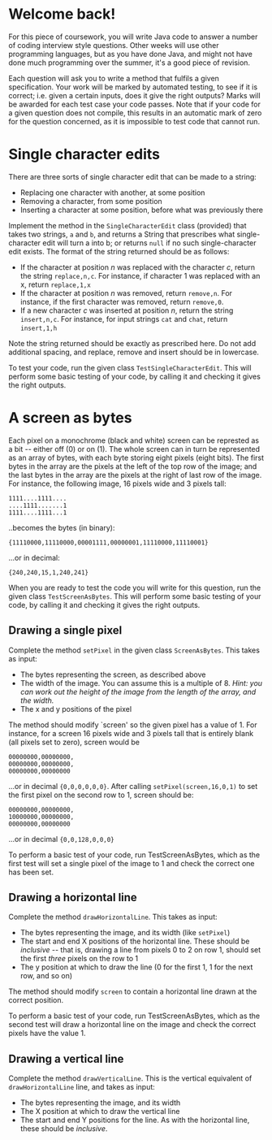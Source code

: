 # Welcome back!

For this piece of coursework, you will write Java code to answer a number of coding interview style questions.  Other weeks will use other programming languages, but as you have done Java, and might not have done much programming over the summer, it's a good piece of revision.

Each question will ask you to write a method that fulfils a given specification.  Your work will be marked by automated testing, to see if it is correct; i.e. given a certain inputs, does it give the right outputs?  Marks will be awarded for each test case your code passes.  Note that if your code for a given question does not compile, this results in an automatic mark of zero for the question concerned, as it is impossible to test code that cannot run.

# Single character edits

There are three sorts of single character edit that can be made to a string:

* Replacing one character with another, at some position
* Removing a character, from some position
* Inserting a character at some position, before what was previously there

Implement the method in the `SingleCharacterEdit` class (provided) that takes two strings, `a` and `b`, and returns a String that prescribes what single-character edit will turn a into b; or returns `null` if no such single-character edit exists.  The format of the string returned should be as follows:

* If the character at position *n* was replaced with the character *c*, return the string `replace,n,c`.  For instance, if character 1 was replaced with an x, return `replace,1,x`
* If the character at position *n* was removed, return `remove,n`.  For instance, if the first character was removed, return `remove,0`.
* If a new character *c* was inserted at position *n*, return the string `insert,n,c`.  For instance, for input strings `cat` and `chat`, return `insert,1,h`

Note the string returned should be exactly as prescribed here.  Do not add additional spacing, and replace, remove and insert should be in lowercase.

To test your code, run the given class `TestSingleCharacterEdit`.  This will perform some basic testing of your code, by calling it and checking it gives the right outputs.



# A screen as bytes

Each pixel on a monochrome (black and white) screen can be represted as a bit -- either off (0) or on (1).  The whole screen can in turn be represented as an array of bytes, with each byte storing eight pixels (eight bits).  The first bytes in the array are the pixels at the left of the top row of the image; and the last bytes in the array are the pixels at the right of last row of the image.  For instance, the following image, 16 pixels wide and 3 pixels tall:

`1111....1111....`  
`....1111.......1`  
`1111....1111...1`  

..becomes the bytes (in binary):

`{11110000,11110000,00001111,00000001,11110000,11110001}`

...or in decimal:

`{240,240,15,1,240,241}`

When you are ready to test the code you will write for this question, run the given class `TestScreenAsBytes`.  This will perform some basic testing of your code, by calling it and checking it gives the right outputs.


## Drawing a single pixel

Complete the method `setPixel` in the given class `ScreenAsBytes`.  This takes as input:

* The bytes representing the screen, as described above
* The width of the image.  You can assume this is a multiple of 8. *Hint: you can work out the height of the image from the length of the array, and the width.*
* The x and y positions of the pixel

The method should modify `screen' so the given pixel has a value of 1.  For instance, for a screen 16 pixels wide and 3 pixels tall that is entirely blank (all pixels set to zero), screen would be

`00000000,00000000,`  
`00000000,00000000,`  
`00000000,00000000`  

...or in decimal `{0,0,0,0,0,0}`.  After calling `setPixel(screen,16,0,1)` to set the first pixel on the second row to 1, screen should be:


`00000000,00000000,`  
`10000000,00000000,`  
`00000000,00000000`  

...or in decimal `{0,0,128,0,0,0}`

To perform a basic test of your code, run TestScreenAsBytes, which as the first test will set a single pixel of the image to 1 and check the correct one has been set.

## Drawing a horizontal line

Complete the method `drawHorizontalLine`.  This takes as input:

* The bytes representing the image, and its width (like `setPixel`)
* The start and end X positions of the horizontal line.  These should be *inclusive* -- that is, drawing a line from pixels 0 to 2 on row 1, should set the first *three* pixels on the row to 1
* The y position at which to draw the line (0 for the first 1, 1 for the next row, and so on)

The method should modify `screen` to contain a horizontal line drawn at the correct position. 

To perform a basic test of your code, run TestScreenAsBytes, which as the second test will draw a horizontal line on the image and check the correct pixels have the value 1.

## Drawing a vertical line


Complete the method `drawVerticalLine`. This is the vertical equivalent of `drawHorizontalLine` line, and takes as input:

* The bytes representing the image, and its width
* The X position at which to draw the vertical line
* The start and end Y positions for the line.  As with the horizontal line, these should be *inclusive*.

